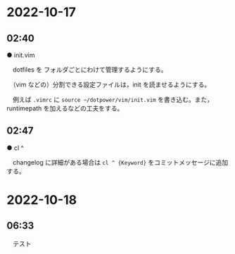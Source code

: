 
# 2022-10-17

## 02:40

● init.vim

　dotfiles を フォルダごとにわけて管理するようにする。

　（vim などの）分割できる設定ファイルは，init を読ませるようにする。

　例えば `.vimrc` に `source ~/dotpower/vim/init.vim` を書き込む。また，runtimepath を加えるなどの工夫をする。


## 02:47

● cl ^

　changelog に詳細がある場合は `cl ^ {Keyword}` をコミットメッセージに追加する。


# 2022-10-18

## 06:33

　テスト

